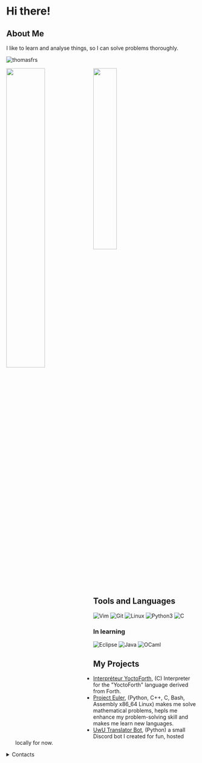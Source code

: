 # Hi there!
## About Me
I like to learn and analyse things, so I can solve problems thoroughly.

<p align="left"> <img src="https://komarev.com/ghpvc/?username=thomasfrs&label=Profile%20views&color=0e75b6&style=flat" alt="thomasfrs" /> </p>

<!-- img style="width:60%" align="left" src="https://images3.alphacoders.com/940/thumb-1920-940522.png"-->

<img style="width: 45%" align="left" src="https://github-readme-stats.vercel.app/api?username=chmod0077&show_icons=true&theme=gruvbox&hide_border=true">
<img style="width: 35%" src="https://github-readme-stats.vercel.app/api/top-langs/?username=chmod0077&hide_border=true&hide=stars&theme=gruvbox&show_icons=true&layout=compact">

## Tools and Languages
![Vim](https://img.shields.io/badge/-Vim-000000?style=for-the-badge&logo=Vim&logoColor=green)
![Git](https://img.shields.io/badge/-Git-000000?style=for-the-badge&logo=Git&logoColor=red)
![Linux](https://img.shields.io/badge/-Linux-000000?style=for-the-badge&logo=Linux&logoColor=white)
![Python3](https://img.shields.io/badge/-Py3-000000?style=for-the-badge&logo=Python&logoColor=blue)
![C](https://img.shields.io/badge/-C-000000?style=for-the-badge&logo=C&logoColor=gray)

### In learning
![Eclipse](https://img.shields.io/badge/-Eclipse-000000?style=for-the-badge&logo=Eclipse&logoColor=blue)
![Java](https://img.shields.io/badge/-Java-000000?style=for-the-badge&logo=Java&logoColor=white)
![OCaml](https://img.shields.io/badge/-OCaml-000000?style=for-the-badge&logo=Ocaml&logoColor=orange)

## My Projects
- [Interpréteur YoctoForth](https://github.com/ThomasFrs/Interpreteur-YoctoForth), (C) Interpreter for the "YoctoForth" language derived from Forth.
- [Project Euler](https://github.com/thomasfrs/project-euler), (Python, C++, C, Bash, Assembly x86_64 Linux) makes me solve mathematical problems, hepls me enhance my problem-solving skill and makes me learn new languages.
- [UwU Translator Bot](https://github.com/thomasfrs/uwu-translator-bot), (Python) a small Discord bot I created for fun, hosted locally for now.

<details>
<summary>Contacts</summary>

</details>

<!---
ThomasFrs/ThomasFrs is a ✨ special ✨ repository because its `README.md` (this file) appears on your GitHub profile.
You can click the Preview link to take a look at your changes.
--->

